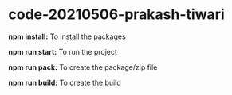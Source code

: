 # code-20210506-prakash-tiwari

**npm install:**
To install the packages

**npm run start:**
To run the project

**npm run pack:**
To create the package/zip file

**npm run build:**
To create the build